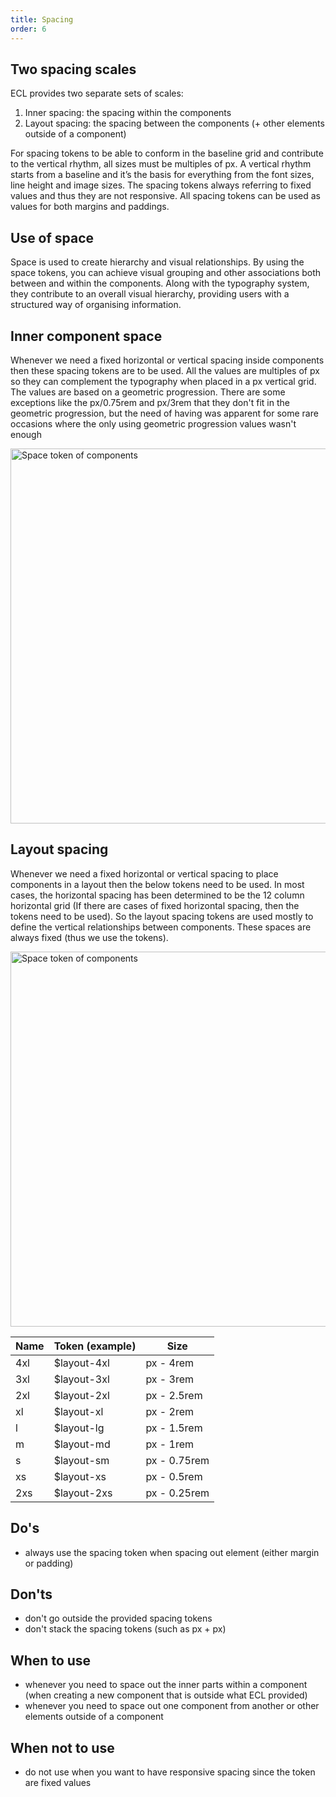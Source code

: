 ```yaml
---
title: Spacing
order: 6
---
```


## Two spacing scales

ECL provides two separate sets of scales:

1. Inner spacing: the spacing within the components
2. Layout spacing: the spacing between the components (+ other elements outside of a component)

For spacing tokens to be able to conform in the baseline grid and contribute to the vertical rhythm, all sizes must be multiples of <RemToPixels rem="0.25" />px. A vertical rhythm starts from a baseline and it’s the basis for everything from the font sizes, line height and image sizes. The spacing tokens always referring to fixed values and thus they are not responsive. All spacing tokens can be used as values for both margins and paddings.

## Use of space

Space is used to create hierarchy and visual relationships. By using the space tokens, you can achieve visual grouping and other associations both between and within the components. Along with the typography system, they contribute to an overall visual hierarchy, providing users with a structured way of organising information.

## Inner component space

Whenever we need a fixed horizontal or vertical spacing inside components then these spacing tokens are to be used. All the values are multiples of <RemToPixels rem="0.25" />px so they can complement the typography when placed in a <RemToPixels rem="0.25" />px vertical grid. The values are based on a geometric progression. There are some exceptions like the <RemToPixels rem="0.75" />px/0.75rem and <RemToPixels rem="3" />px/3rem that they don't fit in the geometric progression, but the need of having was apparent for some rare occasions where the only using geometric progression values wasn't enough

<img src="https://inno-ecl.s3.amazonaws.com/media/images/EC/Spacing/Spacing%20-%20Inner%20component%20scale.png" srcset="https://inno-ecl.s3.amazonaws.com/media/images/EC/Spacing/Spacing%20-%20Inner%20component%20scale%20-%20Mobile.png 598w, https://inno-ecl.s3.amazonaws.com/media/images/EC/Spacing/Spacing%20-%20Inner%20component%20scale.png 734w" alt="Space token of components" width="600" />

## Layout spacing

Whenever we need a fixed horizontal or vertical spacing to place components in a layout then the below tokens need to be used. In most cases, the horizontal spacing has been determined to be the 12 column horizontal grid (If there are cases of fixed horizontal spacing, then the tokens need to be used). So the layout spacing tokens are used mostly to define the vertical relationships between components. These spaces are always fixed (thus we use the tokens).

<img src="https://inno-ecl.s3.amazonaws.com/media/images/EC/Spacing/Spacing%20-%20Layout%20scale.png" srcset="https://inno-ecl.s3.amazonaws.com/media/images/EC/Spacing/Spacing%20-%20Layout%20scale%20-%20Mobile.png 598w, https://inno-ecl.s3.amazonaws.com/media/images/EC/Spacing/Spacing%20-%20Layout%20scale.png 734w" alt="Space token of components" width="600" />

<!-- prettier-ignore-start -->
| Name | Token (example) | Size                                   |
| ---- | --------------- | -------------------------------------- |
| 4xl  | $layout-4xl     | <RemToPixels rem="4" />px - 4rem       |
| 3xl  | $layout-3xl     | <RemToPixels rem="3" />px - 3rem       |
| 2xl  | $layout-2xl     | <RemToPixels rem="2.5" />px - 2.5rem   |
| xl   | $layout-xl      | <RemToPixels rem="2" />px - 2rem       |
| l    | $layout-lg      | <RemToPixels rem="1.5" />px - 1.5rem   |
| m    | $layout-md      | <RemToPixels rem="1" />px - 1rem       |
| s    | $layout-sm      | <RemToPixels rem="0.75" />px - 0.75rem |
| xs   | $layout-xs      | <RemToPixels rem="0.5" />px - 0.5rem   |
| 2xs  | $layout-2xs     | <RemToPixels rem="0.25" />px - 0.25rem | 
<!-- prettier-ignore-end -->

## Do's

- always use the spacing token when spacing out element (either margin or padding)

## Don'ts

- don't go outside the provided spacing tokens
- don't stack the spacing tokens (such as <RemToPixels rem="0.75" />px + <RemToPixels rem="1" />px)

## When to use

- whenever you need to space out the inner parts within a component (when creating a new component that is outside what ECL provided)
- whenever you need to space out one component from another or other elements outside of a component

## When not to use

- do not use when you want to have responsive spacing since the token are fixed values
